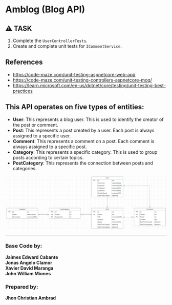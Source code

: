 # Amblog (Blog API)
## ⚠️ TASK
1. Complete the `UserControllerTests`.
2. Create and complete unit tests for `ICommentService`.

## References
 - https://code-maze.com/unit-testing-aspnetcore-web-api/
 - https://code-maze.com/unit-testing-controllers-aspnetcore-moq/
 - https://learn.microsoft.com/en-us/dotnet/core/testing/unit-testing-best-practices
 
## This API operates on five types of entities:

* **User**: This represents a blog user. This is used to identify the creator of the post or comment.
* **Post**: This represents a post created by a user. Each post is always assigned to a specific user.
* **Comment**: This represents a comment on a post. Each comment is always assigned to a specific post.
* **Category**: This represents a specific category. This is used to group posts according to certain topics.
* **PostCategory**: This represents the connection between posts and categories.

![Blog Database ERD](BlogDatabaseERD.png)

---
### Base Code by:
**Jaimes Edward Cabante** \
**Jonas Angelo Clamor** \
**Xavier David Maranga** \
**John William Miones**

### Prepared by:
**Jhon Christian Ambrad**
